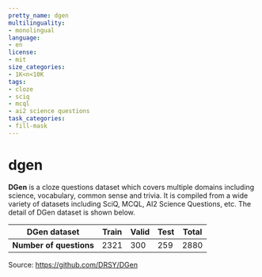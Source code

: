 ```yaml
---
pretty_name: dgen
multilinguality:
- monolingual
language:
- en
license:
- mit
size_categories:
- 1K<n<10K
tags:
- cloze
- sciq
- mcql
- ai2 science questions
task_categories:
- fill-mask
---
```


# dgen

**DGen** is a cloze questions dataset which covers multiple domains including science, vocabulary, common sense and trivia. It is compiled from a wide variety of datasets including SciQ, MCQL, AI2 Science Questions, etc. The detail of DGen dataset is shown below.

| DGen dataset            | Train | Valid | Test | Total |
| ----------------------- | ----- | ----- | ---- | ----- |
| **Number of questions** | 2321  | 300   | 259  | 2880  |

Source: https://github.com/DRSY/DGen